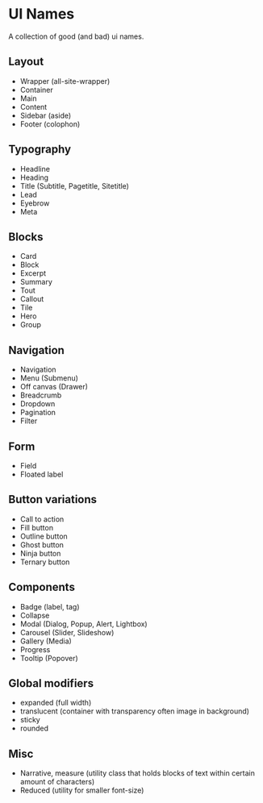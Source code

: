 # UI Names
A collection of good (and bad) ui names. 

## Layout
- Wrapper (all-site-wrapper)
- Container
- Main
- Content
- Sidebar (aside)
- Footer (colophon)

## Typography
- Headline
- Heading
- Title (Subtitle, Pagetitle, Sitetitle)
- Lead
- Eyebrow
- Meta

## Blocks
- Card
- Block
- Excerpt
- Summary
- Tout
- Callout
- Tile
- Hero
- Group

## Navigation
- Navigation 
- Menu (Submenu)
- Off canvas (Drawer)
- Breadcrumb
- Dropdown 
- Pagination
- Filter

## Form
- Field
- Floated label

## Button variations
- Call to action
- Fill button
- Outline button
- Ghost button
- Ninja button
- Ternary button

## Components
- Badge (label, tag)
- Collapse
- Modal (Dialog, Popup, Alert, Lightbox)
- Carousel (Slider, Slideshow)
- Gallery (Media)
- Progress
- Tooltip (Popover)

## Global modifiers
- expanded (full width)
- translucent (container with transparency often image in background)
- sticky
- rounded

## Misc
- Narrative, measure (utility class that holds blocks of text within certain amount of characters)
- Reduced (utility for smaller font-size)

